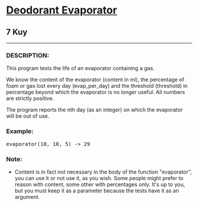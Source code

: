 <h1><a href="https://www.codewars.com/kata/5506b230a11c0aeab3000c1f">Deodorant Evaporator</a></h1>
<h2>7 Kuy</h2>
<hr>
<h3>DESCRIPTION:</h3>
<p>This program tests the life of an evaporator containing a gas.</p>
<p>We know the content of the evaporator (content in ml), 
the percentage of foam or gas lost every day (evap_per_day) 
and the threshold (threshold) in percentage beyond which the evaporator is no longer useful. 
All numbers are strictly positive.</p>
<p>The program reports the nth day (as an integer) on which the evaporator will be out of use.</p>
<h3>Example:</h3>
<pre>evaporator(10, 10, 5) -> 29</pre>
<h3>Note:</h3>
<ul>
<li>Content is in fact not necessary in the body of the function "evaporator", 
you can use it or not use it, as you wish. 
Some people might prefer to reason with content, some other with percentages only. 
It's up to you, but you must keep it as a parameter because the tests have it as an argument.</li>
</ul>